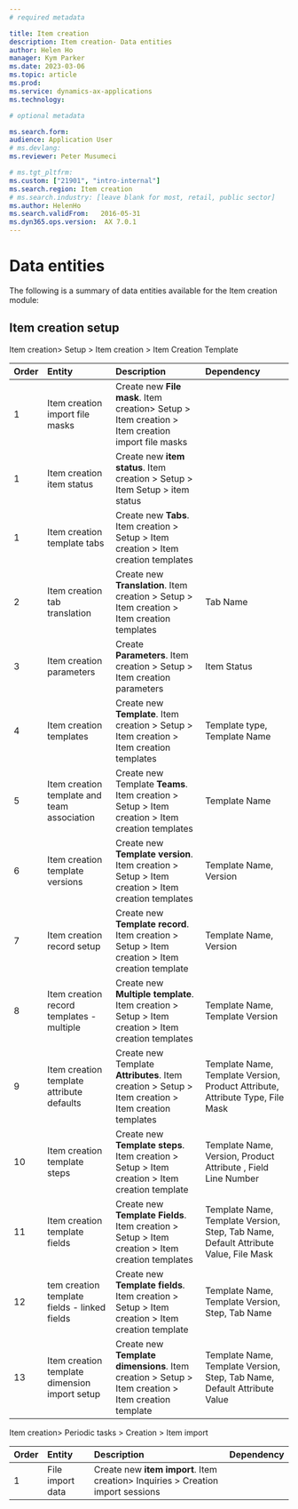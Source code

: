```yaml
---
# required metadata

title: Item creation
description: Item creation- Data entities
author: Helen Ho
manager: Kym Parker
ms.date: 2023-03-06
ms.topic: article
ms.prod: 
ms.service: dynamics-ax-applications
ms.technology: 

# optional metadata

ms.search.form:  
audience: Application User
# ms.devlang: 
ms.reviewer: Peter Musumeci

# ms.tgt_pltfrm: 
ms.custom: ["21901", "intro-internal"]
ms.search.region: Item creation
# ms.search.industry: [leave blank for most, retail, public sector]
ms.author: HelenHo
ms.search.validFrom:   2016-05-31
ms.dyn365.ops.version:  AX 7.0.1
---
```


# Data entities

The following is a summary of data entities available for the Item creation module:

## Item creation setup
Item creation> Setup > Item creation > Item Creation Template

**Order**         | **Entity**                      | **Description**	                                         | **Dependency**
:-----            |:------------------------        |:-------------------                                      |:------------------------
1	                | Item creation import file masks  | Create new **File mask**. Item creation> Setup > Item creation > Item creation import file masks |
1                 | Item creation item status | Create new **item status**. Item creation > Setup > Item Setup > item status |
1	                | Item creation template tabs  | Create new **Tabs**. Item creation > Setup > Item creation > Item creation templates | 
2                 | Item creation tab translation  | Create new **Translation**. Item creation > Setup > Item creation > Item creation templates | Tab Name
3                 | Item creation parameters |  Create  **Parameters**. Item creation > Setup > Item creation parameters | Item Status
4                 | Item creation templates |  Create new **Template**. Item creation > Setup > Item creation > Item creation templates | Template type, Template Name
5                 | Item creation template and team association |  Create new Template **Teams**. Item creation > Setup > Item creation > Item creation templates | Template Name
6	                | Item creation template versions  | Create new **Template version**. Item creation > Setup > Item creation > Item creation templates | Template Name, Version
7                 | Item creation record setup |  Create new **Template record**. Item creation > Setup > Item creation > Item creation template | Template Name, Version
8 	              | Item creation record templates - multiple  | Create new **Multiple template**. Item creation > Setup > Item creation > Item creation templates |Template Name, Template Version
9	                | Item creation template attribute defaults  | Create new Template **Attributes**. Item creation > Setup > Item creation > Item creation templates | Template Name, Template Version, Product Attribute, Attribute Type, File Mask
10                | Item creation template steps |  Create new **Template steps**. Item creation > Setup > Item creation > Item creation template | Template Name, Version, Product Attribute , Field Line Number
11                | Item creation template fields  | Create new **Template Fields**. Item creation > Setup > Item creation > Item creation templates |Template Name, Template Version, Step, Tab Name, Default Attribute Value, File Mask
12                | tem creation template fields - linked fields |  Create new **Template fields**. Item creation > Setup > Item creation > Item creation template | Template Name, Template Version, Step, Tab Name
13                | Item creation template dimension import setup |  Create new **Template dimensions**. Item creation > Setup > Item creation > Item creation template | Template Name, Template Version, Step, Tab Name, Default Attribute Value

Item creation> Periodic tasks > Creation > Item import

**Order**         | **Entity**                      | **Description**	                                         | **Dependency**
:-----            |:------------------------        |:-------------------                                      |:------------------------
1	                | File import data| Create new **item import**. Item creation> Inquiries > Creation import sessions
